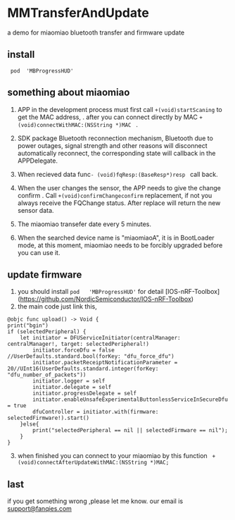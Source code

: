 # MMTransferAndUpdate
a demo for miaomiao bluetooth transfer and firmware update
## install
```pod  'iOSDFULibrary'
 pod  'MBProgressHUD'
```
## something about miaomiao
1. APP in the development process must first call ``` +(void)startScaning ``` to get the MAC address, . after   you can connect  directly by MAC ```+(void)connectWithMAC:(NSString *)MAC ``` .

2. SDK package Bluetooth reconnection mechanism, Bluetooth due to power outages, signal strength and other reasons will disconnect automatically reconnect, the corresponding state will callback in the APPDelegate.

3. When recieved data  func```- (void)fqResp:(BaseResp*)resp ``` call back.

4. When the user changes the sensor, the APP needs to give the change confirm . Call ```+(void)confirmChangeconfirm``` replacement, if not you always receive the FQChange status. After replace  will return  the new  sensor data.

5. The miaomiao transefer date every 5 minutes.

6. When the searched device name is "miaomiaoA", it is in BootLoader mode, at this moment, miaomiao needs to be forcibly upgraded before you can use it.

## update firmware
1. you should install   ```pod   'MBProgressHUD'```  for detail [IOS-nRF-Toolbox] (https://github.com/NordicSemiconductor/IOS-nRF-Toolbox)
2. the main code just link this,
```
@objc func upload() -> Void {
print("bgin")
if (selectedPeripheral) {
	let initiator = DFUServiceInitiator(centralManager: centralManager!, target: selectedPeripheral!)
		initiator.forceDfu = false //UserDefaults.standard.bool(forKey: "dfu_force_dfu")
		initiator.packetReceiptNotificationParameter = 20//UInt16(UserDefaults.standard.integer(forKey: "dfu_number_of_packets"))
		initiator.logger = self
		initiator.delegate = self
		initiator.progressDelegate = self
		initiator.enableUnsafeExperimentalButtonlessServiceInSecureDfu = true
		dfuController = initiator.with(firmware: selectedFirmware!).start()
	}else{
		print("selectedPeripheral == nil || selectedFirmware == nil");
	}
}
```
3. when finished you can connect to your miaomiao by  this function ``` +(void)connectAfterUpdateWithMAC:(NSString *)MAC;```

## last
if you get something wrong ,please let me know.  our email is support@fanqies.com



